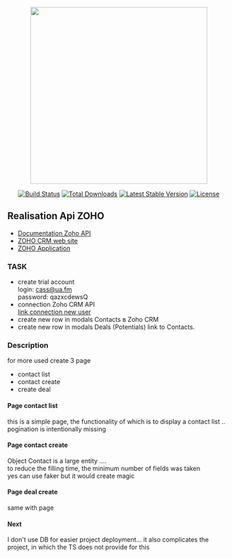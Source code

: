 <p align="center"><a href="https://laravel.com" target="_blank"><img src="https://raw.githubusercontent.com/laravel/art/master/logo-lockup/5%20SVG/2%20CMYK/1%20Full%20Color/laravel-logolockup-cmyk-red.svg" width="400"></a></p>

<p align="center">
<a href="https://travis-ci.org/laravel/framework"><img src="https://travis-ci.org/laravel/framework.svg" alt="Build Status"></a>
<a href="https://packagist.org/packages/laravel/framework"><img src="https://img.shields.io/packagist/dt/laravel/framework" alt="Total Downloads"></a>
<a href="https://packagist.org/packages/laravel/framework"><img src="https://img.shields.io/packagist/v/laravel/framework" alt="Latest Stable Version"></a>
<a href="https://packagist.org/packages/laravel/framework"><img src="https://img.shields.io/packagist/l/laravel/framework" alt="License"></a>
</p>

## Realisation Api ZOHO
- [Documentation Zoho API](https://www.zoho.com/crm/developer/docs/api)
- [ZOHO CRM web site](https://www.zoho.com/crm/)
- [ZOHO Application](https://api-console.zoho.eu)

### TASK
- create trial account<br>
login: cass@ua.fm<br>
password: qazxcdewsQ
- connection Zoho CRM API <br>
   [link connection new user](https://accounts.zoho.com/oauth/v2/auth?scope=ZohoCRM.modules.ALL,ZohoCRM.users.ALL,ZohoCRM.settings.ALL&client_id=1000.UI4RTICLZR2CO3Q6VRUSN7M609FJAF&response_type=code&access_type=offline&redirect_uri=http://api-zoho)
- create new row in modals Contacts в Zoho CRM
- create new row in modals  Deals (Potentials) link to Contacts.

### Description
for more used create 3 page 
- contact list
- contact create 
- create deal

#### Page contact list
this is a simple page, the functionality of which is to display a contact list ..
pogination is intentionally missing

#### Page contact create
Object Contact is a large entity ....<br> to reduce the filling time, the minimum number of fields was taken 
<br> yes can use faker but it would create magic

#### Page deal create
same with page

#### Next 
I don't use DB for easier project deployment...
it also complicates the project, in which the TS does not provide for this

